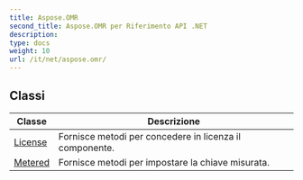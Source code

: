 ```yaml
---
title: Aspose.OMR
second_title: Aspose.OMR per Riferimento API .NET
description: 
type: docs
weight: 10
url: /it/net/aspose.omr/
---
```



## Classi

| Classe | Descrizione |
| --- | --- |
| [License](./license/) | Fornisce metodi per concedere in licenza il componente. |
| [Metered](./metered/) | Fornisce metodi per impostare la chiave misurata. |


